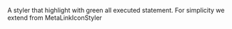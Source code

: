 A styler that highlight with green all executed statement.For simplicity we extend from MetaLinkIconStyler